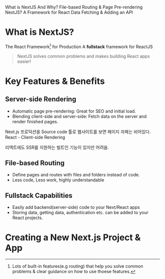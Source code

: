 What is NextJS And Why?
File-based Routing & Page Pre-rendering
NextJS? A Framework for React
Data Fetching & Adding an API

# What is NextJS?
The React Framework[^1] for Production
A **fullstack** framework for ReactJS

> NextJS solves common problems and makes building React apps easier!

[^1]: Lots of built-in features(e.g routing) that help you solve common problems & clear guidance on how to use thoese features.

# Key Features & Benefits

## **Server-side Rendering**
- Automatic page pre-rendering: Great for SEO and initial load.
- Blending client-side and server-side: Fetch data on the server and render finished pages.

Next.js 프로덕션을 Source code 툴로 웹사이트를 보면 페이지 자체는 비어있다.
React - Client-side Rendering

리액트에도 SSR를 지원하는 빌트인 기능이 있지만 어려움.

## **File-based Routing**
- Define pages and routes with files and folders instead of code.
- Less code, Less work, highly understandable

## **Fullstack Capabilities**
- Easily add backend(server-side) code to your Next/React apps
- Storing data, getting data, authentication etc. can be added to your React projects.

# Creating a New Next.js Project & App
